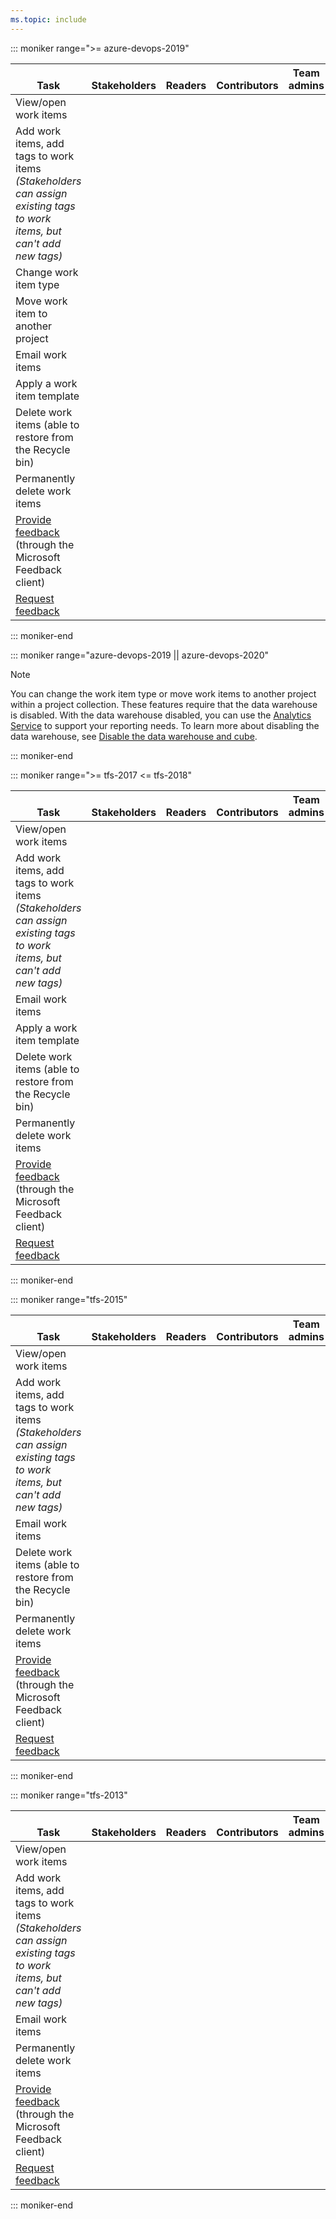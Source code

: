 ```yaml
---
ms.topic: include
---
```



::: moniker range=">= azure-devops-2019"

<table>
<tr valign="bottom">
<th width="41%">Task</th>
<th width="15%">Stakeholders</th>
<th width="12%">Readers</th>
<th width="15%">Contributors</th>
<th width="17%">Team admins</th>
</tr>
<tbody valign="top" align="center">
<tr>
<td align="left">View/open work items</td>
<td><img src="/azure/devops/media/icons/checkmark.png" alt=""/></td>
<td><img src="/azure/devops/media/icons/checkmark.png" alt=""/></td>
<td><img src="/azure/devops/media/icons/checkmark.png" alt=""/></td>
<td><img src="/azure/devops/media/icons/checkmark.png" alt=""/></td>
</tr>
<tr>
<td align="left">Add work items, add tags to work items<br/><em>(Stakeholders can assign existing tags to work items, but can&#39;t add new tags)</em></td>
<td><img src="/azure/devops/media/icons/checkmark.png" alt=""/></td>
<td> </td>
<td><img src="/azure/devops/media/icons/checkmark.png" alt=""/></td>
<td><img src="/azure/devops/media/icons/checkmark.png" alt=""/></td>
</tr>
<tr>
<td align="left">Change work item type</td>
<td><img src="/azure/devops/media/icons/checkmark.png" alt=""/></td>
<td> </td>
<td><img src="/azure/devops/media/icons/checkmark.png" alt=""/></td>
<td><img src="/azure/devops/media/icons/checkmark.png" alt=""/></td>
</tr>
<tr>
<td align="left">Move work item to another project</td>
<td> </td>
<td> </td>
<td> </td>
<td><img src="/azure/devops/media/icons/checkmark.png" alt=""/></td>
</tr>
<tr>
<td align="left">Email work items</td>
<td><img src="/azure/devops/media/icons/checkmark.png" alt=""/></td>
<td> </td>
<td><img src="/azure/devops/media/icons/checkmark.png" alt=""/></td>
<td><img src="/azure/devops/media/icons/checkmark.png" alt=""/></td>
</tr>
<tr>
<td align="left">Apply a work item template</td>
<td><img src="/azure/devops/media/icons/checkmark.png" alt=""/></td>
<td> </td>
<td><img src="/azure/devops/media/icons/checkmark.png" alt=""/></td>
<td><img src="/azure/devops/media/icons/checkmark.png" alt=""/></td>
</tr>
<tr>
<td align="left">Delete work items (able to restore from the Recycle bin)</td>
<td> </td>
<td> </td>
<td><img src="/azure/devops/media/icons/checkmark.png" alt=""/></td>
<td><img src="/azure/devops/media/icons/checkmark.png" alt=""/></td>
</tr>
<tr>
<td align="left">Permanently delete work items</td>
<td> </td>
<td> </td>
<td> </td>
<td><img src="/azure/devops/media/icons/checkmark.png" alt=""/></td>
</tr>
<tr>
<td align="left"><a href="/azure/devops/project/feedback/give-feedback" data-raw-source="[Provide feedback](/azure/devops/project/feedback/give-feedback)">Provide feedback</a> (through the Microsoft Feedback client)
</td>
<td><img src="/azure/devops/media/icons/checkmark.png" alt=""/></td>
<td><img src="/azure/devops/media/icons/checkmark.png" alt=""/></td>
<td><img src="/azure/devops/media/icons/checkmark.png" alt=""/></td>
<td><img src="/azure/devops/media/icons/checkmark.png" alt=""/></td>
</tr>
<tr>
<td align="left"><a href="/azure/devops/project/feedback/get-feedback" data-raw-source="[Request feedback](/azure/devops/project/feedback/get-feedback)">Request feedback</a> 
</td>
<td> </td>
<td> </td>
<td><img src="/azure/devops/media/icons/checkmark.png" alt=""/></td>
<td><img src="/azure/devops/media/icons/checkmark.png" alt=""/></td>
</tr>
</tbody>
</table>

::: moniker-end    

::: moniker range="azure-devops-2019 || azure-devops-2020"

> [!NOTE]   
> You can change the work item type or move work items to another project within a project collection. These features require that the data warehouse is disabled. With the data warehouse disabled, you can use the [Analytics Service](/azure/devops/report/powerbi/what-is-analytics) to support your reporting needs. To learn more about disabling the data warehouse, see [Disable the data warehouse and cube](/azure/devops/report/admin/disable-data-warehouse).

::: moniker-end    


::: moniker range=">= tfs-2017 <= tfs-2018"

<table>
<tr valign="bottom">
<th width="41%">Task</th>
<th width="15%">Stakeholders</th>
<th width="12%">Readers</th>
<th width="15%">Contributors</th>
<th width="17%">Team admins</th>
</tr>
<tbody valign="top" align="center">
<tr>
<td align="left">View/open work items</td>
<td><img src="/azure/devops/media/icons/checkmark.png" alt=""/></td>
<td><img src="/azure/devops/media/icons/checkmark.png" alt=""/></td>
<td><img src="/azure/devops/media/icons/checkmark.png" alt=""/></td>
<td><img src="/azure/devops/media/icons/checkmark.png" alt=""/></td>
</tr>
<tr>
<td align="left">Add work items, add tags to work items<br/><em>(Stakeholders can assign existing tags to work items, but can&#39;t add new tags)</em></td>
<td><img src="/azure/devops/media/icons/checkmark.png" alt=""/></td>
<td> </td>
<td><img src="/azure/devops/media/icons/checkmark.png" alt=""/></td>
<td><img src="/azure/devops/media/icons/checkmark.png" alt=""/></td>
</tr>
<tr>
<td align="left">Email work items</td>
<td><img src="/azure/devops/media/icons/checkmark.png" alt=""/></td>
<td> </td>
<td><img src="/azure/devops/media/icons/checkmark.png" alt=""/></td>
<td><img src="/azure/devops/media/icons/checkmark.png" alt=""/></td>
</tr>
<tr>
<td align="left">Apply a work item template</td>
<td><img src="/azure/devops/media/icons/checkmark.png" alt=""/></td>
<td> </td>
<td><img src="/azure/devops/media/icons/checkmark.png" alt=""/></td>
<td><img src="/azure/devops/media/icons/checkmark.png" alt=""/></td>
</tr>
<tr>
<td align="left">Delete work items (able to restore from the Recycle bin)</td>
<td> </td>
<td> </td>
<td><img src="/azure/devops/media/icons/checkmark.png" alt=""/></td>
<td><img src="/azure/devops/media/icons/checkmark.png" alt=""/></td>
</tr>
<tr>
<td align="left">Permanently delete work items</td>
<td> </td>
<td> </td>
<td> </td>
<td><img src="/azure/devops/media/icons/checkmark.png" alt=""/></td>
</tr>
<tr>
<td align="left"><a href="/azure/devops/project/feedback/give-feedback" data-raw-source="[Provide feedback](/azure/devops/project/feedback/give-feedback)">Provide feedback</a> (through the Microsoft Feedback client)
</td>
<td><img src="/azure/devops/media/icons/checkmark.png" alt=""/></td>
<td><img src="/azure/devops/media/icons/checkmark.png" alt=""/></td>
<td><img src="/azure/devops/media/icons/checkmark.png" alt=""/></td>
<td><img src="/azure/devops/media/icons/checkmark.png" alt=""/></td>
</tr>
<tr>
<td align="left"><a href="/azure/devops/project/feedback/get-feedback" data-raw-source="[Request feedback](/azure/devops/project/feedback/get-feedback)">Request feedback</a> 
</td>
<td> </td>
<td> </td>
<td><img src="/azure/devops/media/icons/checkmark.png" alt=""/></td>
<td><img src="/azure/devops/media/icons/checkmark.png" alt=""/></td>
</tr>
</tbody>
</table>

::: moniker-end    


::: moniker range="tfs-2015"
<table>
<tr valign="bottom">
<th width="41%">Task</th>
<th width="15%">Stakeholders</th>
<th width="12%">Readers</th>
<th width="15%">Contributors</th>
<th width="17%">Team admins</th>
</tr>
<tbody valign="top" align="center">
<tr>
<td align="left">View/open work items</td>
<td><img src="/azure/devops/media/icons/checkmark.png" alt=""/></td>
<td><img src="/azure/devops/media/icons/checkmark.png" alt=""/></td>
<td><img src="/azure/devops/media/icons/checkmark.png" alt=""/></td>
<td><img src="/azure/devops/media/icons/checkmark.png" alt=""/></td>
</tr>
<tr>
<td align="left">Add work items, add tags to work items<br/><em>(Stakeholders can assign existing tags to work items, but can't add new tags)</em></td>
<td><img src="/azure/devops/media/icons/checkmark.png" alt=""/></td>
<td> </td>
<td><img src="/azure/devops/media/icons/checkmark.png" alt=""/></td>
<td><img src="/azure/devops/media/icons/checkmark.png" alt=""/></td>
</tr>
<tr>
<td align="left">Email work items</td>
<td><img src="/azure/devops/media/icons/checkmark.png" alt=""/></td>
<td> </td>
<td><img src="/azure/devops/media/icons/checkmark.png" alt=""/></td>
<td><img src="/azure/devops/media/icons/checkmark.png" alt=""/></td>
</tr>
<tr>
<td align="left">Delete work items (able to restore from the Recycle bin)</td>
<td> </td>
<td> </td>
<td><img src="/azure/devops/media/icons/checkmark.png" alt=""/></td>
<td><img src="/azure/devops/media/icons/checkmark.png" alt=""/></td>
</tr>
<tr>
<td align="left">Permanently delete work items</td>
<td> </td>
<td> </td>
<td> </td>
<td><img src="/azure/devops/media/icons/checkmark.png" alt=""/></td>
</tr>
<tr>
<td align="left"><a href="/azure/devops/project/feedback/give-feedback" data-raw-source="[Provide feedback](/azure/devops/project/feedback/give-feedback)">Provide feedback</a> (through the Microsoft Feedback client)
</td>
<td><img src="/azure/devops/media/icons/checkmark.png" alt=""/></td>
<td><img src="/azure/devops/media/icons/checkmark.png" alt=""/></td>
<td><img src="/azure/devops/media/icons/checkmark.png" alt=""/></td>
<td><img src="/azure/devops/media/icons/checkmark.png" alt=""/></td>
</tr>
<tr>
<td align="left"><a href="/azure/devops/project/feedback/get-feedback" data-raw-source="[Request feedback](/azure/devops/project/feedback/get-feedback)">Request feedback</a> 
</td>
<td> </td>
<td> </td>
<td><img src="/azure/devops/media/icons/checkmark.png" alt=""/></td>
<td><img src="/azure/devops/media/icons/checkmark.png" alt=""/></td>
</tr>
</tbody>
</table>

::: moniker-end    


::: moniker range="tfs-2013"
<table>
<tr valign="bottom">
<th width="41%">Task</th>
<th width="15%">Stakeholders</th>
<th width="12%">Readers</th>
<th width="15%">Contributors</th>
<th width="17%">Team admins</th>
</tr>
<tbody valign="top" align="center">
<tr>
<td align="left">View/open work items</td>
<td><img src="/azure/devops/media/icons/checkmark.png" alt=""/></td>
<td><img src="/azure/devops/media/icons/checkmark.png" alt=""/></td>
<td><img src="/azure/devops/media/icons/checkmark.png" alt=""/></td>
<td><img src="/azure/devops/media/icons/checkmark.png" alt=""/></td>
</tr>
<tr>
<td align="left">Add work items, add tags to work items<br/><em>(Stakeholders can assign existing tags to work items, but can't add new tags)</em></td>
<td><img src="/azure/devops/media/icons/checkmark.png" alt=""/></td>
<td> </td>
<td><img src="/azure/devops/media/icons/checkmark.png" alt=""/></td>
<td><img src="/azure/devops/media/icons/checkmark.png" alt=""/></td>
</tr>
<tr>
<td align="left">Email work items</td>
<td><img src="/azure/devops/media/icons/checkmark.png" alt=""/></td>
<td> </td>
<td><img src="/azure/devops/media/icons/checkmark.png" alt=""/></td>
<td><img src="/azure/devops/media/icons/checkmark.png" alt=""/></td>
</tr>
<td align="left">Permanently delete work items</td>
<td> </td>
<td> </td>
<td> </td>
<td><img src="/azure/devops/media/icons/checkmark.png" alt=""/></td>
</tr>
<tr>
<td align="left"><a href="/azure/devops/project/feedback/give-feedback" data-raw-source="[Provide feedback](/azure/devops/project/feedback/give-feedback)">Provide feedback</a> (through the Microsoft Feedback client)
</td>
<td><img src="/azure/devops/media/icons/checkmark.png" alt=""/></td>
<td><img src="/azure/devops/media/icons/checkmark.png" alt=""/></td>
<td><img src="/azure/devops/media/icons/checkmark.png" alt=""/></td>
<td><img src="/azure/devops/media/icons/checkmark.png" alt=""/></td>
</tr>
<tr>
<td align="left"><a href="/azure/devops/project/feedback/get-feedback" data-raw-source="[Request feedback](/azure/devops/project/feedback/get-feedback)">Request feedback</a> 
</td>
<td> </td>
<td> </td>
<td><img src="/azure/devops/media/icons/checkmark.png" alt=""/></td>
<td><img src="/azure/devops/media/icons/checkmark.png" alt=""/></td>
</tr>
</tbody>
</table>

::: moniker-end    



